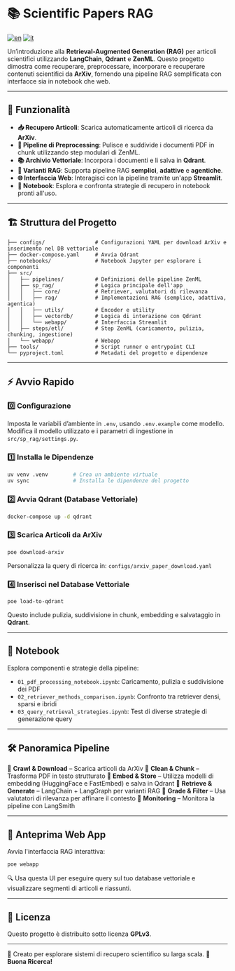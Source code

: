 # 📚 Scientific Papers RAG

[![en](https://img.shields.io/badge/lang-en-red.svg)](./README.md)
[![it](https://img.shields.io/badge/lang-it-blue.svg)](./README.it.md)

Un’introduzione alla **Retrieval-Augmented Generation (RAG)** per articoli scientifici utilizzando **LangChain**, **Qdrant** e **ZenML**. Questo progetto dimostra come recuperare, preprocessare, incorporare e recuperare contenuti scientifici da **ArXiv**, fornendo una pipeline RAG semplificata con interfacce sia in notebook che web.

---

## 🚀 Funzionalità

-   **📥 Recupero Articoli**: Scarica automaticamente articoli di ricerca da **ArXiv**.
-   **🧹 Pipeline di Preprocessing**: Pulisce e suddivide i documenti PDF in chunk utilizzando step modulari di ZenML.
-   **📚 Archivio Vettoriale**: Incorpora i documenti e li salva in **Qdrant**.
-   **🧠 Varianti RAG**: Supporta pipeline RAG **semplici**, **adattive** e **agentiche**.
-   **🌐 Interfaccia Web**: Interagisci con la pipeline tramite un'app **Streamlit**.
-   **🧪 Notebook**: Esplora e confronta strategie di recupero in notebook pronti all'uso.

---

## 🏗️ Struttura del Progetto

```
├── configs/                # Configurazioni YAML per download ArXiv e inserimento nel DB vettoriale
├── docker-compose.yaml     # Avvia Qdrant
├── notebooks/              # Notebook Jupyter per esplorare i componenti
├── src/
│   ├── pipelines/          # Definizioni delle pipeline ZenML
│   ├── sp_rag/             # Logica principale dell'app
│   │   ├── core/           # Retriever, valutatori di rilevanza
│   │   ├── rag/            # Implementazioni RAG (semplice, adattiva, agentica)
│   │   ├── utils/          # Encoder e utility
│   │   ├── vectordb/       # Logica di interazione con Qdrant
│   │   └── webapp/         # Interfaccia Streamlit
│   ├── steps/etl/          # Step ZenML (caricamento, pulizia, chunking, ingestione)
│   └── webapp/             # Webapp
├── tools/                  # Script runner e entrypoint CLI
└── pyproject.toml          # Metadati del progetto e dipendenze
```

---

## ⚡ Avvio Rapido

### 0️⃣ Configurazione

Imposta le variabili d’ambiente in `.env`, usando `.env.example` come modello.
Modifica il modello utilizzato e i parametri di ingestione in `src/sp_rag/settings.py`.

### 1️⃣ Installa le Dipendenze

```bash
uv venv .venv        # Crea un ambiente virtuale
uv sync              # Installa le dipendenze del progetto
```

### 2️⃣ Avvia Qdrant (Database Vettoriale)

```bash
docker-compose up -d qdrant
```

### 3️⃣ Scarica Articoli da ArXiv

```bash
poe download-arxiv
```

Personalizza la query di ricerca in: `configs/arxiv_paper_download.yaml`

### 4️⃣ Inserisci nel Database Vettoriale

```bash
poe load-to-qdrant
```

Questo include pulizia, suddivisione in chunk, embedding e salvataggio in **Qdrant**.

---

## 🧪 Notebook

Esplora componenti e strategie della pipeline:

-   `01_pdf_processing_notebook.ipynb`: Caricamento, pulizia e suddivisione dei PDF
-   `02_retriever_methods_comparison.ipynb`: Confronto tra retriever densi, sparsi e ibridi
-   `03_query_retrieval_strategies.ipynb`: Test di diverse strategie di generazione query

---

## 🛠️ Panoramica Pipeline

🔹 **Crawl & Download** – Scarica articoli da ArXiv
🔹 **Clean & Chunk** – Trasforma PDF in testo strutturato
🔹 **Embed & Store** – Utilizza modelli di embedding (HuggingFace e FastEmbed) e salva in Qdrant
🔹 **Retrieve & Generate** – LangChain + LangGraph per varianti RAG
🔹 **Grade & Filter** – Usa valutatori di rilevanza per affinare il contesto
🔹 **Monitoring** – Monitora la pipeline con LangSmith

---

## 🎨 Anteprima Web App

Avvia l'interfaccia RAG interattiva:

```bash
poe webapp
```

🔍 Usa questa UI per eseguire query sul tuo database vettoriale e visualizzare segmenti di articoli e riassunti.

---

## 📜 Licenza

Questo progetto è distribuito sotto licenza **GPLv3**.

---

🧠 Creato per esplorare sistemi di recupero scientifico su larga scala.
🚀 **Buona Ricerca!**

